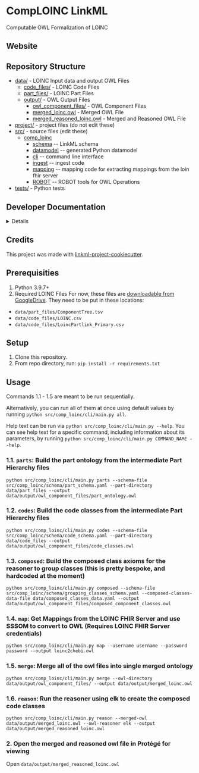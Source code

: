 # CompLOINC LinkML

Computable OWL Formalization of LOINC

## Website


## Repository Structure

* [data/](data/) - LOINC Input data and output OWL Files
  * [code_files/](data/code_files) - LOINC Code Files
  * [part_files/](data/part_files) - LOINC Part Files
  * [output/](data/output) - OWL Output Files
    * [owl_component_files/](data/output/owl_component_files) - OWL Component Files
    * [merged_loinc.owl](data/output/merged_loinc.owl) - Merged OWL File
    * [merged_reasoned_loinc.owl](data/output/merged_reasoned_loinc.owl) - Merged and Reasoned OWL File
* [project/](project/) - project files (do not edit these)
* [src/](src/) - source files (edit these)
  * [comp_loinc](src/comp_loinc)
    * [schema](src/comp_loinc/schema) -- LinkML schema
    * [datamodel](src/comp_loinc/datamodel) -- generated Python datamodel
    * [cli](src/comp_loinc/cli) -- command line interface
    * [ingest](src/comp_loinc/ingest) -- ingest code
    * [mapping](src/comp_loinc/mapping) -- mapping code for extracting mappings from the loin fhir server
    * [ROBOT](src/comp_loinc/ROBOT) -- ROBOT tools for OWL Operations
* [tests/](tests/) - Python tests

## Developer Documentation

<details>
Use the `make` command to generate project artefacts:

* `make all`: make everything
* `make deploy`: deploys site
</details>

## Credits

This project was made with
[linkml-project-cookiecutter](https://github.com/linkml/linkml-project-cookiecutter).





## Prerequisities
1. Python 3.9.7+
2. Required LOINC Files
For now, these files are [downloadable from GoogleDrive](https://drive.google.com/drive/u/0/folders/1SjDFYs1ocbpovGlAZDKuRVcTDoNztHOc). They need to be put in these locations:
- `data/part_files/ComponentTree.tsv`
- `data/code_files/LOINC.csv`
- `data/code_files/LoincPartlink_Primary.csv`


## Setup
1. Clone this repository.
2. From repo directory, run: `pip install -r requirements.txt`

## Usage
Commands 1.1 - 1.5 are meant to be run sequentially.

Alternatively, you can run all of them at once using default values by running `python src/comp_loinc/cli/main.py all`.

Help text can be run via `python src/comp_loinc/cli/main.py --help`. You can see help text for a specific command, including 
information about its parameters, by running `python src/comp_loinc/cli/main.py COMMAND_NAME --help`.

### 1.1. `parts`: Build the part ontology from the intermediate Part Hierarchy files
`python src/comp_loinc/cli/main.py parts --schema-file src/comp_loinc/schema/part_schema.yaml --part-directory data/part_files --output data/output/owl_component_files/part_ontology.owl`

### 1.2. `codes`: Build the code classes from the intermediate Part Hierarchy files
`python src/comp_loinc/cli/main.py codes --schema-file src/comp_loinc/schema/code_schema.yaml --part-directory data/code_files --output data/output/owl_component_files/code_classes.owl`

### 1.3. `composed`: Build the composed class axioms for the reasoner to group classes (this is pretty bespoke, and hardcoded at the moment)
`python src/comp_loinc/cli/main.py composed --schema-file src/comp_loinc/schema/grouping_classes_schema.yaml --composed-classes-data-file data/composed_classes_data.yaml --output data/output/owl_component_files/composed_component_classes.owl`

### 1.4. `map`: Get Mappings from the LOINC FHIR Server and use SSSOM to convert to OWL (Requires LOINC FHIR Server credentials)
`python src/comp_loinc/cli/main.py map --username username --password password --output loinc2chebi.owl`

### 1.5. `merge`: Merge all of the owl files into single merged ontology
`python src/comp_loinc/cli/main.py merge --owl-directory data/output/owl_component_files/ --output data/output/merged_loinc.owl`

### 1.6. `reason`: Run the reasoner using elk to create the composed code classes
`python src/comp_loinc/cli/main.py reason --merged-owl data/output/merged_loinc.owl --owl-reasoner elk --output data/output/merged_reasoned_loinc.owl`

### 2. Open the merged and reasoned owl file in Protégé for viewing
Open `data/output/merged_reasoned_loinc.owl`
